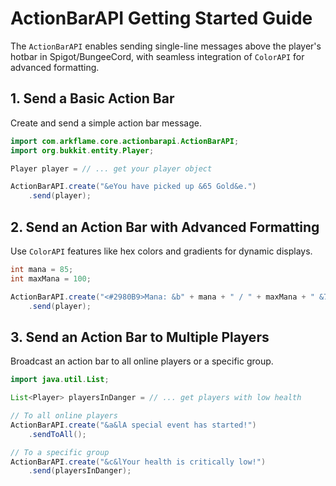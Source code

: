 # ActionBarAPI Getting Started Guide

The `ActionBarAPI` enables sending single-line messages above the player's hotbar in Spigot/BungeeCord, with seamless integration of `ColorAPI` for advanced formatting.

## 1. Send a Basic Action Bar

Create and send a simple action bar message.

```java
import com.arkflame.core.actionbarapi.ActionBarAPI;
import org.bukkit.entity.Player;

Player player = // ... get your player object

ActionBarAPI.create("&eYou have picked up &65 Gold&e.")
    .send(player);
```

## 2. Send an Action Bar with Advanced Formatting

Use `ColorAPI` features like hex colors and gradients for dynamic displays.

```java
int mana = 85;
int maxMana = 100;

ActionBarAPI.create("<#2980B9>Mana: &b" + mana + " / " + maxMana + " &7- &#F1C40FStamina: &e100%")
    .send(player);
```

## 3. Send an Action Bar to Multiple Players

Broadcast an action bar to all online players or a specific group.

```java
import java.util.List;

List<Player> playersInDanger = // ... get players with low health

// To all online players
ActionBarAPI.create("&a&lA special event has started!")
    .sendToAll();

// To a specific group
ActionBarAPI.create("&c&lYour health is critically low!")
    .send(playersInDanger);
```